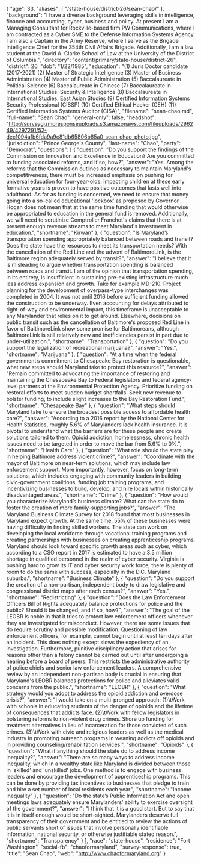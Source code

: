{
  "age": 33,
  "aliases": [
    "/state-house/district-26/sean-chao/"
  ],
  "background": "I have a diverse background leveraging skills in intelligence, finance and accounting, cyber, business and policy.    At present I am a Managing Consultant for Rockville-based firm PW Communications, where I am contracted as a Cyber SME to the Defense Information Systems Agency.  I am also a Captain in the Army Reserve, where I serve as the Brigade Intelligence Chief for the 354th Civil Affairs Brigade.  Additionally, I am a law student at the David A. Clarke School of Law at the University of the District of Columbia.",
  "directory": "content/primary/state-house/district-26",
  "district": 26,
  "dob": "1/22/1985",
  "education": "(1) Juris Doctor candidate (2017-2021) (2) Master of Strategic Intelligence (3) Master of Business Administration (4) Master of Public Administration (5) Baccalaureate in Political Science (6) Baccalaureate in Chinese (7) Baccalaureate in International Studies: Security & Intelligence (8) Baccalaureate in International Studies: East Asian Studies (9) Certified Information Systems Security Professional (CISSP) (10) Certified Ethical Hacker (CEH) (11) Certified Information Systems Auditor (CISA)",
  "filename": "sean-chao.md",
  "full-name": "Sean Chao",
  "general-only": false,
  "headshot": "http://surveygizmoresponseuploads.s3.amazonaws.com/fileuploads/296249/4297291/52-dec1094afb6fda9a9c81db65806b65a0_sean_chao_photo.jpg",
  "jurisdiction": "Prince George's County",
  "last-name": "Chao",
  "party": "Democrat",
  "questions": [
    {
      "question": "Do you support the findings of the Commission on Innovation and Excellence in Education? Are you committed to funding associated reforms, and if so, how?",
      "answer": "Yes. Among the reforms that the Commission outlines as necessary to maintain Maryland's competitiveness, there must be increased emphasis on pushing for universal education for four-year-olds. Impacting children at these early formative years is proven to have positive outcomes that lasts well into adulthood.  As far as funding is concerned, we need to ensure that money going into a so-called educational 'lockbox' as proposed by Governor Hogan does not mean that at the same time funding that would otherwise be appropriated to education in the general fund is removed.  Additionally, we will need to scrutinize Comptroller Franchot's claims that there is at present enough revenue streams to meet Maryland's investment in education.",
      "shortname": "Kirwan"
    },
    {
      "question": "Is Maryland’s transportation spending appropriately balanced between roads and transit? Does the state have the resources to meet its transportation needs? With the cancellation of the Red Line and the advent of BaltimoreLink, is the Baltimore region adequately served by transit?",
      "answer": "I believe that it is misleading to argue whether transportation spending is balanced between roads and transit.  I am of the opinion that transportation spending, in its entirety, is insufficient in sustaining pre-existing infrastructure much less address expansion and growth.  Take for example MD-210.  Project planning for the development of overpass-type interchanges was completed in 2004.  It was not until 2016 before sufficient funding allowed the construction to be underway.  Even accounting for delays attributed to right-of-way and environmental impact, this timeframe is unacceptable to any Marylander that relies on it to get around.  Elsewhere, decisions on public transit such as the cancellation of Baltimore's proposed Red Line in favor of BaltimoreLink show some promise for Baltimoreans, although BaltimoreLink is still relatively new and inefficiencies persist in part due to under-utilization.",
      "shortname": "Transportation"
    },
    {
      "question": "Do you support the legalization of recreational marijuana?",
      "answer": "Yes.",
      "shortname": "Marijuana"
    },
    {
      "question": "At a time when the federal government’s commitment to Chesapeake Bay restoration is questionable, what new steps should Maryland take to protect this resource?",
      "answer": "Remain committed to advocating the importance of restoring and maintaining the Chesapeake Bay to Federal legislators and federal agency-level partners at the Environmental Protection Agency.  Prioritize funding on restoral efforts to meet sudden budget shortfalls.  Seek new revenue to bolster funding, to include slight increases to the Bay Restoration Fund.",
      "shortname": "Chesapeake Bay"
    },
    {
      "question": "What steps should Maryland take to ensure the broadest possible access to affordable health care?",
      "answer": "According to a 2016 report by the National Center for Health Statistics, roughly 5.6% of Marylanders lack health insurance.  It is pivotal to understand what the barriers are for these people and create solutions tailored to them. Opioid addiction, homelessness, chronic health issues need to be targeted in order to move the bar from 5.6% to 0%.",
      "shortname": "Health Care"
    },
    {
      "question": "What role should the state play in helping Baltimore address violent crime?",
      "answer": "Coordinate with the mayor of Baltimore on near-term solutions, which may include law enforcement support.  More importantly, however, focus on long-term solutions, which includes engaging with community leaders in building civic-government coalitions, funding job training programs, and incentivizing businesses to build, develop, and hire locals within historically disadvantaged areas.",
      "shortname": "Crime"
    },
    {
      "question": "How would you characterize Maryland’s business climate? What can the state do to foster the creation of more family-supporting jobs?",
      "answer": "The Maryland Business Climate Survey for 2018 found that most businesses in Maryland expect growth.  At the same time, 55% of these businesses were having difficulty in finding skilled workers.  The state can work on developing the local workforce through vocational training programs and creating partnerships with businesses on creating apprenticeship programs.  Maryland should look toward specific growth areas such as cyber, which according to a CSO report in 2017 is estimated to have a 3.5 million shortage in qualified personnel in the realm of cyber security.  Virginia is pushing hard to grow its IT and cyber security work force; there is plenty of room to do the same with success, especially in the D.C. Maryland suburbs.",
      "shortname": "Business Climate"
    },
    {
      "question": "Do you support the creation of a non-partisan, independent body to draw legislative and congressional district maps after each census?",
      "answer": "Yes.",
      "shortname": "Redistricting"
    },
    {
      "question": "Does the Law Enforcement Officers Bill of Rights adequately balance protections for police and the public? Should it be changed, and if so, how?",
      "answer": "The goal of the LEOBR is noble in that it tries to protect law enforcement officers whenever they are investigated for misconduct.  However, there are some issues that do require scrutiny and possible modification.  Questioning of law enforcement officers, for example, cannot begin until at least ten days after an incident.  This does nothing except slows the expediency of an investigation.  Furthermore, punitive disciplinary action that arises for reasons other than a felony cannot be carried out until after undergoing a hearing before a board of peers.  This restricts the administrative authority of police chiefs and senior law enforcement leaders.  A comprehensive review by an independent non-partisan body is crucial in ensuring that Maryland's LEOBR balances protections for police and alleviates valid concerns from the public.",
      "shortname": "LEOBR"
    },
    {
      "question": "What strategy would you adopt to address the opioid addiction and overdose crisis?",
      "answer": "I would take on a multi-pronged approach: (1)\tWork with schools in educating students of the danger of opioids and the lifetime of consequences that addicts face. (2)\tWork with fellow legislators in bolstering reforms to non-violent drug crimes.  Shore up funding for treatment alternatives in lieu of incarceration for those convicted of such crimes. (3)\tWork with civic and religious leaders as well as the medical industry in promoting outreach programs in weaning addicts off opioids and in providing counseling/rehabilitation services.",
      "shortname": "Opioids"
    },
    {
      "question": "What if anything should the state do to address income inequality?",
      "answer": "There are so many ways to address income inequality, which in a wealthy state like Maryland is divided between those in 'skilled' and 'unskilled' jobs.  One method is to engage with business leaders and encourage the development of apprenticeship programs.  This can be done by providing tax incentives to businesses that pledge to train and hire a set number of local residents each year.",
      "shortname": "Income inequality"
    },
    {
      "question": "Do the state’s Public Information Act and open meetings laws adequately ensure Marylanders’ ability to exercise oversight of the government?",
      "answer": "I think that it is a good start.  But to say that it is in itself enough would be short-sighted.  Marylanders deserve full transparency of their government and be entitled to review the actions of public servants short of issues that involve personally identifiable information, national security, or otherwise justifiable stated reason.",
      "shortname": "Transparency"
    }
  ],
  "race": "state-house",
  "residence": "Fort Washington",
  "social-fb": "chaoformaryland",
  "survey-response": true,
  "title": "Sean Chao",
  "web": "http://www.chaoformaryland.org"
}
